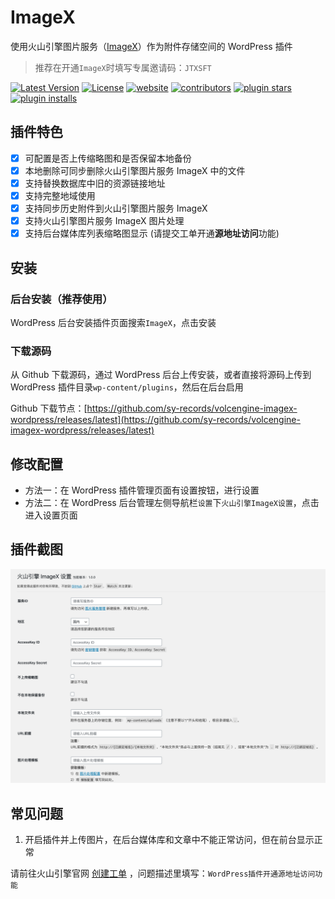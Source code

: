 # ImageX

使用火山引擎图片服务（[ImageX](https://zjsms.com/RVvQxX8/)）作为附件存储空间的 WordPress 插件

> 推荐在开通`ImageX`时填写专属邀请码：`JTXSFT`

[![Latest Version](https://img.shields.io/github/release/sy-records/volcengine-imagex-wordpress.svg)](https://github.com/sy-records/volcengine-imagex-wordpress/releases)
[![License](https://img.shields.io/github/license/sy-records/volcengine-imagex-wordpress?color=red)](LICENSE)
[![website](https://img.shields.io/badge/website-qq52o.me-blue)](https://qq52o.me)
[![contributors](https://img.shields.io/github/contributors/sy-records/volcengine-imagex-wordpress?color=blue)](https://github.com/sy-records/volcengine-imagex-wordpress/graphs/contributors)
[![plugin stars](https://img.shields.io/wordpress/plugin/stars/imagex)](https://wordpress.org/plugins/imagex/)
[![plugin installs](https://img.shields.io/wordpress/plugin/installs/imagex)](https://wordpress.org/plugins/imagex/)

## 插件特色

* [x] 可配置是否上传缩略图和是否保留本地备份
* [x] 本地删除可同步删除火山引擎图片服务 ImageX 中的文件
* [x] 支持替换数据库中旧的资源链接地址
* [x] 支持完整地域使用
* [x] 支持同步历史附件到火山引擎图片服务 ImageX
* [x] 支持火山引擎图片服务 ImageX 图片处理
* [x] 支持后台媒体库列表缩略图显示 (请提交工单开通**源地址访问**功能)

## 安装

### 后台安装（推荐使用）

WordPress 后台安装插件页面搜索`ImageX`，点击安装

### 下载源码

从 Github 下载源码，通过 WordPress 后台上传安装，或者直接将源码上传到 WordPress 插件目录`wp-content/plugins`，然后在后台启用

Github 下载节点：[https://github.com/sy-records/volcengine-imagex-wordpress/releases/latest](https://github.com/sy-records/volcengine-imagex-wordpress/releases/latest)

## 修改配置

* 方法一：在 WordPress 插件管理页面有设置按钮，进行设置
* 方法二：在 WordPress 后台管理左侧导航栏`设置`下`火山引擎ImageX设置`，点击进入设置页面

## 插件截图

![设置页面](screenshot-1.png)

## 常见问题

1. 开启插件并上传图片，在后台媒体库和文章中不能正常访问，但在前台显示正常

请前往火山引擎官网 [创建工单](https://console.volcengine.cn/ticket/createTicket/?step=3&ProviderName=%E5%9B%BE%E7%89%87%E8%A7%A3%E5%86%B3%E6%96%B9%E6%A1%88&TemplateName=%E5%8A%9F%E8%83%BD%E9%85%8D%E7%BD%AE) ，问题描述里填写：`WordPress插件开通源地址访问功能`

